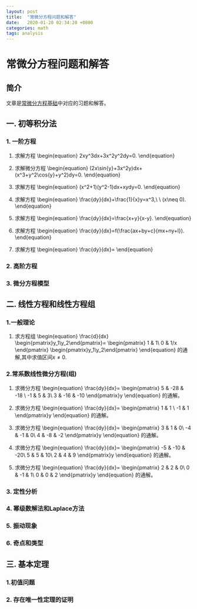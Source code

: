 ```yaml
---
layout: post
title:  "常微分方程问题和解答"
date:   2020-01-20 02:34:20 +0800
categories: math
tags: analysis
---
```


# 常微分方程问题和解答

## 简介

文章是<a href="ode">常微分方程基础</a>中对应的习题和解答。

## 一. 初等积分法

### 1. 一阶方程

1. 求解方程
 \begin{equation}
 2xy^3dx+3x^2y^2dy=0.
 \end{equation}

2. 求解微分方程
 \begin{equation}
 (2x\sin{y}+3x^2y)dx+(x^3+y^2\cos{y}+y^2)dy=0.
 \end{equation}

3. 求解方程
 \begin{equation}
 (x^2+1)(y^2-1)dx+xydy=0.
 \end{equation}

4. 求解方程
 \begin{equation}
 \frac{dy}{dx}+\frac{1}{x}y=x^3,\ \ (x\neq 0).
 \end{equation}
5. 求解方程
 \begin{equation}
 \frac{dy}{dx}=\frac{x+y}{x-y}.
 \end{equation}


6. 求解方程
 \begin{equation}
 \frac{dy}{dx}=f(\frac{ax+by+c}{mx+ny+l}).
 \end{equation}

7. 求解方程
 \begin{equation}
 \frac{dy}{dx}=
 \end{equation}

### 2. 高阶方程

### 3. 微分方程模型

## 二. 线性方程和线性方程组

### 1.一般理论

1. 求方程组
 \begin{equation}
 \frac{d}{dx} 
 \begin{pmatrix}y_1\\y_2\end{pmatrix}=
 \begin{pmatrix}
 1 & 1\\
 0 & 1/x
 \end{pmatrix}
 \begin{pmatrix}y_1\\y_2\end{pmatrix}
 \end{equation}
 的通解,其中求值区间$x\neq 0$.

### 2.常系数线性微分方程(组) 

1. 求微分方程
 \begin{equation}
 \frac{dy}{dx}=
 \begin{pmatrix}
 5 & -28 & -18 \\
 -1 & 5 & 3\\
 3 & -16 & -10
 \end{pmatrix}y
 \end{equation}
 的通解。

2. 求微分方程
 \begin{equation}
 \frac{dy}{dx}=
 \begin{pmatrix}
 1 & 1  \\
 -1 & 1 
 \end{pmatrix}y
 \end{equation}
 的通解。

3. 求微分方程
  \begin{equation}
 \frac{dy}{dx}=
 \begin{pmatrix}
 3 & 1 & 0\\
 -4 & -1 & 0\\
 4 & -8 & -2
 \end{pmatrix}y
 \end{equation}
 的通解。

4. 求微分方程
  \begin{equation}
 \frac{dy}{dx}=
 \begin{pmatrix}
 -5 & -10 & -20\\
 5 & 5 & 10\\
 2 & 4 & 9
 \end{pmatrix}y
 \end{equation}
 的通解。

5. 求微分方程
  \begin{equation}
 \frac{dy}{dx}=
 \begin{pmatrix}
 2 & 2 & 0\\
 0 & -1 & 1\\
 0 & 0 & 2
 \end{pmatrix}y
 \end{equation}
 的通解。


### 3. 定性分析

### 4. 幂级数解法和Laplace方法


### 5. 振动现象


### 6. 奇点和类型


## 三. 基本定理

### 1.初值问题 


### 2. 存在唯一性定理的证明
